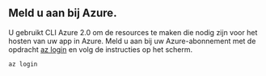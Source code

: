 ## <a name="log-in-to-azure"></a>Meld u aan bij Azure.

U gebruikt CLI Azure 2.0 om de resources te maken die nodig zijn voor het hosten van uw app in Azure. Meld u aan bij uw Azure-abonnement met de opdracht [az login](/cli/azure/#login) en volg de instructies op het scherm.

```azurecli-interactive
az login
```